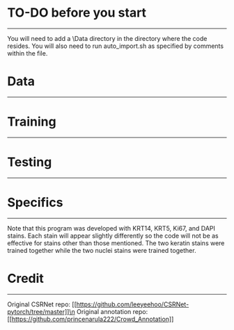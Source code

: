 # TO-DO before you start
___
You will need to add a \Data directory in the directory where the code resides.
You will also need to run auto_import.sh as specified by comments within the file.

# Data
___

# Training
___

# Testing
___

# Specifics
___
Note that this program was developed with KRT14, KRT5, Ki67, and DAPI stains. Each stain will appear slightly differently so the code will not be as effective for stains other than those mentioned. The two keratin stains were trained together while the two nuclei stains were trained together. 

# Credit
___
Original CSRNet repo: [[https://github.com/leeyeehoo/CSRNet-pytorch/tree/master]]\n
Original annotation repo: [[https://github.com/princenarula222/Crowd_Annotation]]



